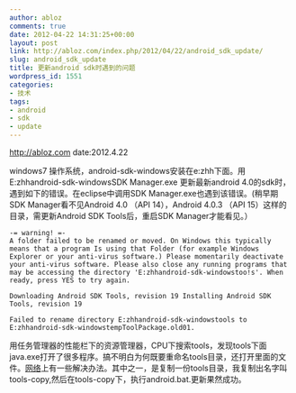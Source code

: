 ```yaml
---
author: abloz
comments: true
date: 2012-04-22 14:31:25+00:00
layout: post
link: http://abloz.com/index.php/2012/04/22/android_sdk_update/
slug: android_sdk_update
title: 更新android sdk时遇到的问题
wordpress_id: 1551
categories:
- 技术
tags:
- android
- sdk
- update
---
```


http://abloz.com
date:2012.4.22

windows7 操作系统，android-sdk-windows安装在e:zhh下面。用E:zhhandroid-sdk-windowsSDK Manager.exe 更新最新android 4.0的sdk时，遇到如下的错误。在eclipse中调用SDK Manager.exe也遇到该错误。(稍早期SDK Manager看不见Android 4.0 （API 14），Android 4.0.3 （API 15）这样的目录，需更新Android SDK Tools后，重启SDK Manager才能看见。）



```
-= warning! =-
A folder failed to be renamed or moved. On Windows this typically means that a program Is using that Folder (for example Windows Explorer or your anti-virus software.) Please momentarily deactivate your anti-virus software. Please also close any running programs that may be accessing the directory 'E:zhhandroid-sdk-windowstoo!s'. When ready, press YES to try again.

Downloading Android SDK Tools, revision 19 Installing Android SDK Tools, revision 19

Failed to rename directory E:zhhandroid-sdk-windowstools to E:zhhandroid-sdk-windowstempToolPackage.old01.
```


用任务管理器的性能栏下的资源管理器，CPU下搜索tools，发现tools下面java.exe打开了很多程序。搞不明白为何既要重命名tools目录，还打开里面的文件。[网络](http://stackoverflow.com/questions/4360894/android-trouble-updating-to-android-sdk-tools-revision-7)上有一些解决办法。其中之一，是复制一份tools目录，我复制出名字叫tools-copy,然后在tools-copy下，执行android.bat.更新果然成功。
